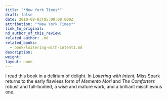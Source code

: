 ```yaml
---
title: "*New York Times*"
draft: false
date: 2010-08-03T05:00:00.000Z
attribution: "*New York Times*"
link_to_original:
nd_author_of_this_review:
related_author: .md
related_books:
  - book/loitering-with-intent1.md
description:
weight:
layout: none
---
```

I read this book in a delirium of delight. In *Loitering with Intent*, Miss Spark returns to the early flawless form of *Memento Mori* and *The Comforters* robust and full-bodied, a wise and mature work, and a brilliant mischievous one.

